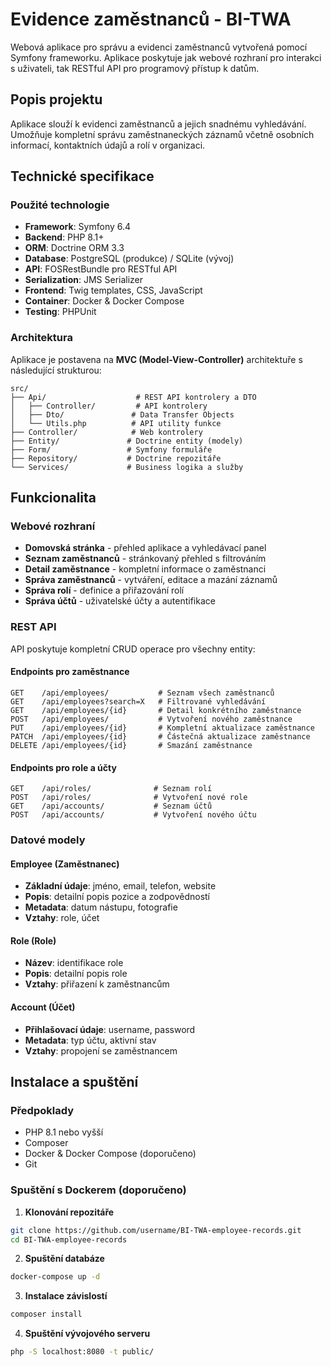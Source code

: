 # Evidence zaměstnanců - BI-TWA

Webová aplikace pro správu a evidenci zaměstnanců vytvořená pomocí Symfony frameworku. Aplikace poskytuje jak webové rozhraní pro interakci s uživateli, tak RESTful API pro programový přístup k datům.

## Popis projektu

Aplikace slouží k evidenci zaměstnanců a jejich snadnému vyhledávání. Umožňuje kompletní správu zaměstnaneckých záznamů včetně osobních informací, kontaktních údajů a rolí v organizaci.

## Technické specifikace

### Použité technologie

- **Framework**: Symfony 6.4
- **Backend**: PHP 8.1+
- **ORM**: Doctrine ORM 3.3
- **Database**: PostgreSQL (produkce) / SQLite (vývoj)
- **API**: FOSRestBundle pro RESTful API
- **Serialization**: JMS Serializer
- **Frontend**: Twig templates, CSS, JavaScript
- **Container**: Docker & Docker Compose
- **Testing**: PHPUnit

### Architektura

Aplikace je postavena na **MVC (Model-View-Controller)** architektuře s následující strukturou:

```
src/
├── Api/                    # REST API kontrolery a DTO
│   ├── Controller/         # API kontrolery
│   ├── Dto/               # Data Transfer Objects
│   └── Utils.php          # API utility funkce
├── Controller/            # Web kontrolery
├── Entity/               # Doctrine entity (modely)
├── Form/                 # Symfony formuláře
├── Repository/           # Doctrine repozitáře
└── Services/             # Business logika a služby
```

## Funkcionalita

### Webové rozhraní
- **Domovská stránka** - přehled aplikace a vyhledávací panel
- **Seznam zaměstnanců** - stránkovaný přehled s filtrováním
- **Detail zaměstnance** - kompletní informace o zaměstnanci
- **Správa zaměstnanců** - vytváření, editace a mazání záznamů
- **Správa rolí** - definice a přiřazování rolí
- **Správa účtů** - uživatelské účty a autentifikace

### REST API
API poskytuje kompletní CRUD operace pro všechny entity:

#### Endpoints pro zaměstnance
```http
GET    /api/employees/           # Seznam všech zaměstnanců
GET    /api/employees?search=X   # Filtrované vyhledávání
GET    /api/employees/{id}       # Detail konkrétního zaměstnance
POST   /api/employees/           # Vytvoření nového zaměstnance
PUT    /api/employees/{id}       # Kompletní aktualizace zaměstnance
PATCH  /api/employees/{id}       # Částečná aktualizace zaměstnance
DELETE /api/employees/{id}       # Smazání zaměstnance
```

#### Endpoints pro role a účty
```http
GET    /api/roles/              # Seznam rolí
POST   /api/roles/              # Vytvoření nové role
GET    /api/accounts/           # Seznam účtů
POST   /api/accounts/           # Vytvoření nového účtu
```

### Datové modely

#### Employee (Zaměstnanec)
- **Základní údaje**: jméno, email, telefon, website
- **Popis**: detailní popis pozice a zodpovědností
- **Metadata**: datum nástupu, fotografie
- **Vztahy**: role, účet

#### Role (Role)
- **Název**: identifikace role
- **Popis**: detailní popis role
- **Vztahy**: přiřazení k zaměstnancům

#### Account (Účet)
- **Přihlašovací údaje**: username, password
- **Metadata**: typ účtu, aktivní stav
- **Vztahy**: propojení se zaměstnancem

## Instalace a spuštění

### Předpoklady
- PHP 8.1 nebo vyšší
- Composer
- Docker & Docker Compose (doporučeno)
- Git

### Spuštění s Dockerem (doporučeno)

1. **Klonování repozitáře**
```bash
git clone https://github.com/username/BI-TWA-employee-records.git
cd BI-TWA-employee-records
```

2. **Spuštění databáze**
```bash
docker-compose up -d
```

3. **Instalace závislostí**
```bash
composer install
```

4. **Spuštění vývojového serveru**
```bash
php -S localhost:8080 -t public/
```
